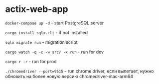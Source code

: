 # actix-web-app

```docker-compose up -d``` - start PostgreSQL server

```cargo install sqlx-cli``` - if not installed

```sqlx migrate run``` - migration script

```cargo watch -q -c -w src/ -x run``` - run for dev

```cargo r -r``` - run for prod

```./chromedriver --port=9515``` - run chrome driver, если вылетает, нужно обновить на более новую версию chromedriver-mac-arm64